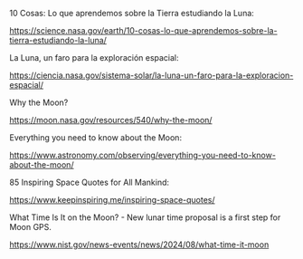 10 Cosas: Lo que aprendemos sobre la Tierra estudiando la Luna:

https://science.nasa.gov/earth/10-cosas-lo-que-aprendemos-sobre-la-tierra-estudiando-la-luna/

La Luna, un faro para la exploración espacial:

https://ciencia.nasa.gov/sistema-solar/la-luna-un-faro-para-la-exploracion-espacial/

Why the Moon?

https://moon.nasa.gov/resources/540/why-the-moon/

Everything you need to know about the Moon:

https://www.astronomy.com/observing/everything-you-need-to-know-about-the-moon/

85 Inspiring Space Quotes for All Mankind:

https://www.keepinspiring.me/inspiring-space-quotes/


What Time Is It on the Moon? - New lunar time proposal is a first step for Moon GPS.

https://www.nist.gov/news-events/news/2024/08/what-time-it-moon
